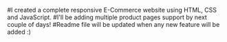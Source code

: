 #I created a complete responsive E-Commerce website using HTML, CSS and JavaScript.
#I'll be adding multiple product pages support by next couple of days!
#Readme file will be updated when any new feature will be added :)